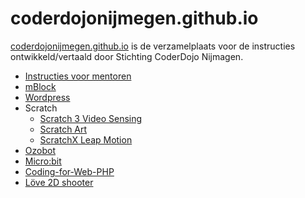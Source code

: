 # coderdojonijmegen.github.io
[coderdojonijmegen.github.io](https://coderdojonijmegen.github.io) is de verzamelplaats voor de instructies ontwikkeld/vertaald door Stichting CoderDojo Nijmagen.
 * [Instructies voor mentoren](https://coderdojonijmegen.github.io/instructies_voor_mentoren)
 * [mBlock](https://coderdojonijmegen.github.io/mblock) 
 * [Wordpress](https://coderdojonijmegen.github.io/wordpress/) 
 * Scratch
    * [Scratch 3 Video Sensing](https://coderdojonijmegen.github.io/scratch3/)
    * [Scratch Art](https://coderdojonijmegen.github.io/scratch-art/)
    * [ScratchX Leap Motion](https://coderdojonijmegen.github.io/scratchx-leapmotion/)
 * [Ozobot](https://coderdojonijmegen.github.io/ozobot/)
 * [Micro:bit](https://coderdojonijmegen.github.io/microbit/) 
 * [Coding-for-Web-PHP](https://coderdojonijmegen.github.io/coding-for-web-php/)
 * [Löve 2D shooter](https://coderdojonijmegen.github.io/love2d-shooter/)
